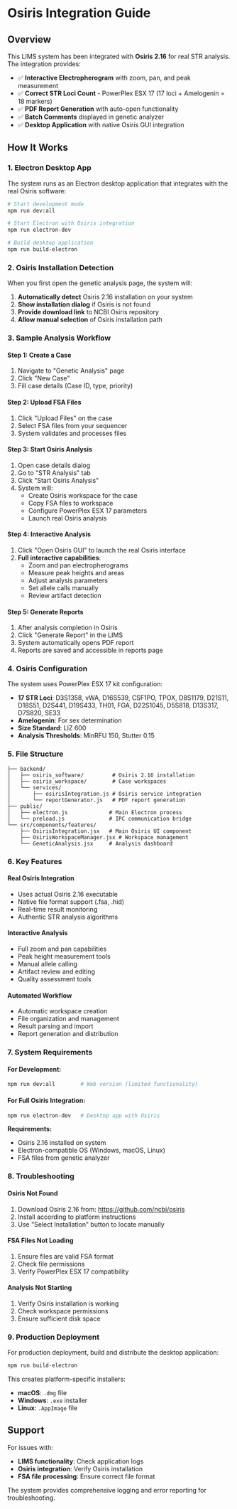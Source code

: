 # Osiris Integration Guide

## Overview

This LIMS system has been integrated with **Osiris 2.16** for real STR analysis. The integration provides:

- ✅ **Interactive Electropherogram** with zoom, pan, and peak measurement
- ✅ **Correct STR Loci Count** - PowerPlex ESX 17 (17 loci + Amelogenin = 18 markers)
- ✅ **PDF Report Generation** with auto-open functionality
- ✅ **Batch Comments** displayed in genetic analyzer
- ✅ **Desktop Application** with native Osiris GUI integration

## How It Works

### 1. **Electron Desktop App**
The system runs as an Electron desktop application that integrates with the real Osiris software:

```bash
# Start development mode
npm run dev:all

# Start Electron with Osiris integration
npm run electron-dev

# Build desktop application
npm run build-electron
```

### 2. **Osiris Installation Detection**
When you first open the genetic analysis page, the system will:

1. **Automatically detect** Osiris 2.16 installation on your system
2. **Show installation dialog** if Osiris is not found
3. **Provide download link** to NCBI Osiris repository
4. **Allow manual selection** of Osiris installation path

### 3. **Sample Analysis Workflow**

#### Step 1: Create a Case
1. Navigate to "Genetic Analysis" page
2. Click "New Case" 
3. Fill case details (Case ID, type, priority)

#### Step 2: Upload FSA Files
1. Click "Upload Files" on the case
2. Select FSA files from your sequencer
3. System validates and processes files

#### Step 3: Start Osiris Analysis
1. Open case details dialog
2. Go to "STR Analysis" tab
3. Click "Start Osiris Analysis"
4. System will:
   - Create Osiris workspace for the case
   - Copy FSA files to workspace
   - Configure PowerPlex ESX 17 parameters
   - Launch real Osiris analysis

#### Step 4: Interactive Analysis
1. Click "Open Osiris GUI" to launch the real Osiris interface
2. **Full interactive capabilities**:
   - Zoom and pan electropherograms
   - Measure peak heights and areas
   - Adjust analysis parameters
   - Set allele calls manually
   - Review artifact detection

#### Step 5: Generate Reports
1. After analysis completion in Osiris
2. Click "Generate Report" in the LIMS
3. System automatically opens PDF report
4. Reports are saved and accessible in reports page

### 4. **Osiris Configuration**

The system uses PowerPlex ESX 17 kit configuration:
- **17 STR Loci**: D3S1358, vWA, D16S539, CSF1PO, TPOX, D8S1179, D21S11, D18S51, D2S441, D19S433, TH01, FGA, D22S1045, D5S818, D13S317, D7S820, SE33
- **Amelogenin**: For sex determination
- **Size Standard**: LIZ 600
- **Analysis Thresholds**: MinRFU 150, Stutter 0.15

### 5. **File Structure**

```
├── backend/
│   ├── osiris_software/         # Osiris 2.16 installation
│   ├── osiris_workspace/        # Case workspaces
│   └── services/
│       ├── osirisIntegration.js # Osiris service integration
│       └── reportGenerator.js   # PDF report generation
├── public/
│   ├── electron.js             # Main Electron process
│   └── preload.js              # IPC communication bridge
└── src/components/features/
    ├── OsirisIntegration.jsx   # Main Osiris UI component
    ├── OsirisWorkspaceManager.jsx # Workspace management
    └── GeneticAnalysis.jsx     # Analysis dashboard
```

### 6. **Key Features**

#### Real Osiris Integration
- Uses actual Osiris 2.16 executable
- Native file format support (.fsa, .hid)
- Real-time result monitoring
- Authentic STR analysis algorithms

#### Interactive Analysis
- Full zoom and pan capabilities
- Peak height measurement tools
- Manual allele calling
- Artifact review and editing
- Quality assessment tools

#### Automated Workflow
- Automatic workspace creation
- File organization and management
- Result parsing and import
- Report generation and distribution

### 7. **System Requirements**

#### For Development:
```bash
npm run dev:all        # Web version (limited functionality)
```

#### For Full Osiris Integration:
```bash
npm run electron-dev   # Desktop app with Osiris
```

**Requirements:**
- Osiris 2.16 installed on system
- Electron-compatible OS (Windows, macOS, Linux)
- FSA files from genetic analyzer

### 8. **Troubleshooting**

#### Osiris Not Found
1. Download Osiris 2.16 from: https://github.com/ncbi/osiris
2. Install according to platform instructions
3. Use "Select Installation" button to locate manually

#### FSA Files Not Loading
1. Ensure files are valid FSA format
2. Check file permissions
3. Verify PowerPlex ESX 17 compatibility

#### Analysis Not Starting
1. Verify Osiris installation is working
2. Check workspace permissions
3. Ensure sufficient disk space

### 9. **Production Deployment**

For production deployment, build and distribute the desktop application:

```bash
npm run build-electron
```

This creates platform-specific installers:
- **macOS**: `.dmg` file
- **Windows**: `.exe` installer  
- **Linux**: `.AppImage` file

## Support

For issues with:
- **LIMS functionality**: Check application logs
- **Osiris integration**: Verify Osiris installation
- **FSA file processing**: Ensure correct file format

The system provides comprehensive logging and error reporting for troubleshooting.
